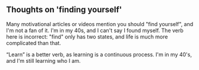 ## Thoughts on 'finding yourself'

Many motivational articles or videos mention you should  "find yourself", and I'm not a fan of it. I'm in my 40s, and I can't say I found myself. The verb here is incorrect: "find" only has two states, and life is much more complicated than that.

“Learn” is a better verb, as learning is a continuous process. I'm in my 40's, and I'm still learning who I am.